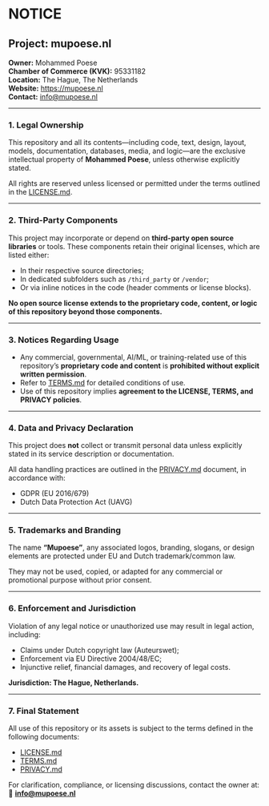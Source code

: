 # NOTICE

## Project: mupoese.nl  
**Owner:** Mohammed Poese  
**Chamber of Commerce (KVK):** 95331182  
**Location:** The Hague, The Netherlands  
**Website:** https://mupoese.nl  
**Contact:** info@mupoese.nl  

---

### 1. Legal Ownership

This repository and all its contents—including code, text, design, layout, models, documentation, databases, media, and logic—are the exclusive intellectual property of **Mohammed Poese**, unless otherwise explicitly stated.

All rights are reserved unless licensed or permitted under the terms outlined in the [LICENSE.md](./LICENSE.md).

---

### 2. Third-Party Components

This project may incorporate or depend on **third-party open source libraries** or tools. These components retain their original licenses, which are listed either:

- In their respective source directories;
- In dedicated subfolders such as `/third_party` or `/vendor`;
- Or via inline notices in the code (header comments or license blocks).

**No open source license extends to the proprietary code, content, or logic of this repository beyond those components.**

---

### 3. Notices Regarding Usage

- Any commercial, governmental, AI/ML, or training-related use of this repository’s **proprietary code and content** is **prohibited without explicit written permission**.
- Refer to [TERMS.md](./TERMS.md) for detailed conditions of use.
- Use of this repository implies **agreement to the LICENSE, TERMS, and PRIVACY policies**.

---

### 4. Data and Privacy Declaration

This project does **not** collect or transmit personal data unless explicitly stated in its service description or documentation.

All data handling practices are outlined in the [PRIVACY.md](./PRIVACY.md) document, in accordance with:
- GDPR (EU 2016/679)
- Dutch Data Protection Act (UAVG)

---

### 5. Trademarks and Branding

The name **“Mupoese”**, any associated logos, branding, slogans, or design elements are protected under EU and Dutch trademark/common law.

They may not be used, copied, or adapted for any commercial or promotional purpose without prior consent.

---

### 6. Enforcement and Jurisdiction

Violation of any legal notice or unauthorized use may result in legal action, including:
- Claims under Dutch copyright law (Auteurswet);
- Enforcement via EU Directive 2004/48/EC;
- Injunctive relief, financial damages, and recovery of legal costs.

**Jurisdiction: The Hague, Netherlands.**

---

### 7. Final Statement

All use of this repository or its assets is subject to the terms defined in the following documents:
- [LICENSE.md](./LICENSE.md)
- [TERMS.md](./TERMS.md)
- [PRIVACY.md](./PRIVACY.md)

For clarification, compliance, or licensing discussions, contact the owner at:  
📧 **info@mupoese.nl**
